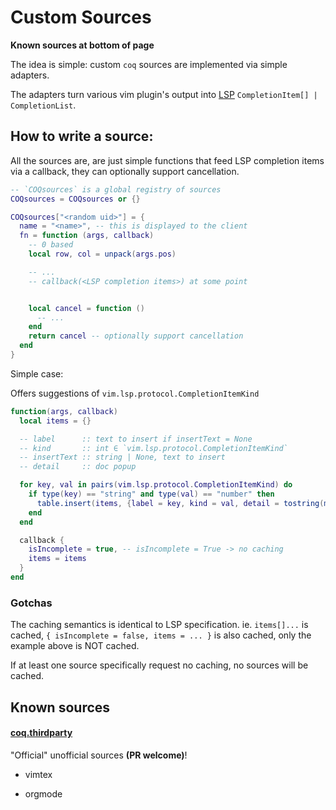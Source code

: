 # Custom Sources

**Known sources at bottom of page**

The idea is simple: custom `coq` sources are implemented via simple adapters.

The adapters turn various vim plugin's output into [LSP](https://microsoft.github.io/language-server-protocol/specification) `CompletionItem[] | CompletionList`.

## How to write a source:

All the sources are, are just simple functions that feed LSP completion items via a callback, they can optionally support cancellation.

```lua
-- `COQsources` is a global registry of sources
COQsources = COQsources or {}

COQsources["<random uid>"] = {
  name = "<name>", -- this is displayed to the client
  fn = function (args, callback)
    -- 0 based
    local row, col = unpack(args.pos)

    -- ...
    -- callback(<LSP completion items>) at some point


    local cancel = function ()
      -- ...
    end
    return cancel -- optionally support cancellation
  end
}
```

Simple case:

Offers suggestions of `vim.lsp.protocol.CompletionItemKind`

```lua
function(args, callback)
  local items = {}

  -- label      :: text to insert if insertText = None
  -- kind       :: int ∈ `vim.lsp.protocol.CompletionItemKind`
  -- insertText :: string | None, text to insert
  -- detail     :: doc popup

  for key, val in pairs(vim.lsp.protocol.CompletionItemKind) do
    if type(key) == "string" and type(val) == "number" then
      table.insert(items, {label = key, kind = val, detail = tostring(math.random()) })
    end
  end

  callback {
    isIncomplete = true, -- isIncomplete = True -> no caching
    items = items
  }
end
```

### Gotchas

The caching semantics is identical to LSP specification. ie. `items[]...` is cached, `{ isIncomplete = false, items = ... }` is also cached, only the example above is NOT cached.

If at least one source specifically request no caching, no sources will be cached.

## Known sources

#### [coq.thirdparty](https://github.com/ms-jpq/coq.thirdparty)

"Official" unofficial sources **(PR welcome)**!

- vimtex

- orgmode
